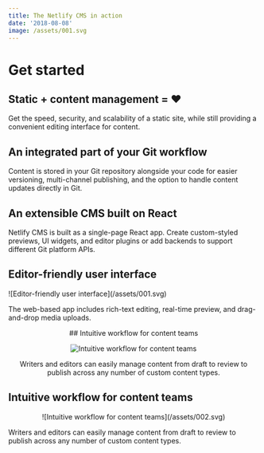 ```yaml
---
title: The Netlify CMS in action
date: '2018-08-08'
image: /assets/001.svg
---
```

# Get started

## Static + content management = ♥

Get the speed, security, and scalability of a static site, while still providing a convenient editing interface for content.

## An integrated part of your Git workflow

Content is stored in your Git repository alongside your code for easier versioning, multi-channel publishing, and the option to handle content updates directly in Git.

## An extensible CMS built on React

Netlify CMS is built as a single-page React app. Create custom-styled previews, UI widgets, and editor plugins or add backends to support different Git platform APIs.

## Editor-friendly user interface

<p text-align="center">![Editor-friendly user interface](/assets/001.svg)</p>

The web-based app includes rich-text editing, real-time preview, and drag-and-drop media uploads.

<center>
## Intuitive workflow for content teams

![Intuitive workflow for content teams](/assets/002.svg)

Writers and editors can easily manage content from draft to review to publish across any number of custom content types.</center>

## Intuitive workflow for content teams

<center>
![Intuitive workflow for content teams](/assets/002.svg)
</center>

Writers and editors can easily manage content from draft to review to publish across any number of custom content types.
